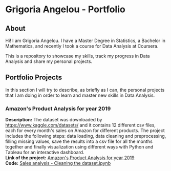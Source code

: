 # Grigoria Angelou - Portfolio

## About
Hi! I am Grigoria Angelou. I have a Master Degree in Statistics, a Bachelor in Mathematics,
and recently I took a course for Data Analysis at Coursera.

This is a repository to showcase my skills, track my progress in Data Analysis and share my personal projects.

## Portfolio Projects
In this section I will try to describe, as briefly as I can, the personal projects that I am doing in order to learn and master new skills in Data Analysis.

### Amazon's Product Analysis for year 2019

**Description:** The dataset was downloaded by https://www.kaggle.com/datasets/ and it contains 12 different csv files, each for every month's sales on Amazon for different products. The project includes the following steps: data loading, data cleaning and preprocessing, filling missing values, save the results into a csv file for all the months together and finally visualization using different ways with Python and Tableau for an interactive dashboard. <br>
**Link of the project:** [Amazon's Product Analysis for year 2019](https://grigoriaangelou.github.io/Sales-Analysis-Amazon-Products-year-2019/) <br>
**Code:** [Sales analysis - Cleaning the dataset.ipynb](https://github.com/GrigoriaAngelou/Sales-Analysis-Amazon-Products-year-2019/blob/main/Sales%20analysis%20-%20Cleaning%20the%20dataset.ipynb)

